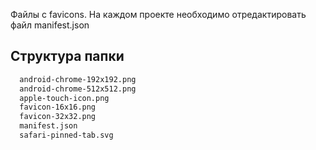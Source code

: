 Файлы с favicons. На каждом проекте необходимо отредактировать файл manifest.json

  ## Структура папки

```bash
  android-chrome-192x192.png
  android-chrome-512x512.png
  apple-touch-icon.png
  favicon-16x16.png
  favicon-32x32.png
  manifest.json
  safari-pinned-tab.svg
```
